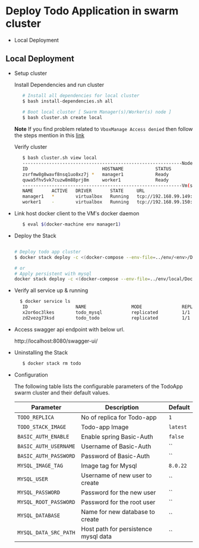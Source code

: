 # Deploy Todo Application in swarm cluster

- Local Deployment

## Local Deployment ##

- Setup cluster

   Install  Dependencies and run cluster

    ```bash
       # Install all dependencies for local cluster
       $ bash install-dependencies.sh all
       
       # Boot local cluster [ Swarm Manager(s)/Worker(s) node ]
       $ bash cluster.sh create local
    ```
   **Note** If you find problem related to `VboxManage Access denied` then follow the steps mention in this [link](https://stackoverflow.com/questions/70281938/docker-machine-unable-to-create-a-machine-on-macos-vboxmanage-returning-e-acces)

   Verify cluster 

    ```bash
       $ bash cluster.sh view local
       ------------------------------------------------------------Nodes------------------------------------------------------------
       ID                            HOSTNAME            STATUS              AVAILABILITY        MANAGER STATUS      ENGINE VERSION
       zsrfmw8g8wavf8nsq1uo8xz7j *   manager1            Ready               Active              Leader              19.03.12
       quwa5fhv5vk7cuzw8m88prj8m     worker1             Ready               Active                                  19.03.12
       ------------------------------------------------------------Vm(s)------------------------------------------------------------
       NAME       ACTIVE   DRIVER       STATE     URL                         SWARM   DOCKER      ERRORS
       manager1   *        virtualbox   Running   tcp://192.168.99.149:2376           v19.03.12   
       worker1    -        virtualbox   Running   tcp://192.168.99.150:2376           v19.03.12 
    ```
   
   
 - Link host docker client to the VM's docker daemon
 
    ```bash
       $ eval $(docker-machine env manager1)
    ```
 
 - Deploy the Stack
          
    ```bash
    
    # Deploy todo app cluster 
    $ docker stack deploy -c <(docker-compose --env-file=../env/<env>/Docker.env -f ../docker-compose.yaml -f ../env/<env>/docker-stack-compose-override.yml config) todo
    
    # or 
    # Apply persistent with mysql 
    docker stack deploy -c <(docker-compose --env-file=../env/local/Docker.env -f ../docker-compose.yaml -f ../env/local/docker-stack-compose-override.yml -f ../env/local/docker-stack-persistent-compose-override.yml config) todo
    
    ```

 - Verify all service up & running 
 
    ```bash
      $ docker service ls 
       ID                  NAME                 MODE               REPLICAS            IMAGE                                                    PORTS
       x2or6oc3lkes        todo_mysql           replicated         1/1                 mysql:8.0.22                     
       zd2vezg73ksd        todo_todo            replicated         1/1                 ghcr.io/raghav2211/spring-web-flux-todo-app/todo:latest  *:8080->8080/tcp

    ```

 - Access swagger api endpoint with below url.
 
    http://localhost:8080/swagger-ui/
    
 - Uninstalling the Stack 
 
    
    ```bash
       $ docker stack rm todo
    ```   
    
  - Configuration
  
    The following table lists the configurable parameters of the TodoApp swarm cluster and their default values.

    Parameter | Description | Default
    --- | --- | ---
    `TODO_REPLICA` | No of replica for Todo-app | `1`
    `TODO_STACK_IMAGE` | Todo-app Image | `latest`    
    `BASIC_AUTH_ENABLE` | Enable spring Basic-Auth | `false`        
    `BASIC_AUTH_USERNAME` | Username of Basic-Auth | ``                    
    `BASIC_AUTH_PASSWORD` | Password of Basic-Auth | ``                            
    `MYSQL_IMAGE_TAG` | Image tag for Mysql | `8.0.22`                                    
    `MYSQL_USER` | Username of new user to create | ``        
    `MYSQL_PASSWORD` | Password for the new user | ``            
    `MYSQL_ROOT_PASSWORD` | Password for the root user | ``                
    `MYSQL_DATABASE` | Name for new database to create | ``                
    `MYSQL_DATA_SRC_PATH` | Host path for persistence mysql data | ``                    
      
